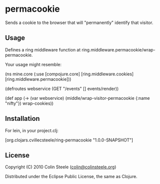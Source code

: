 # permacookie

Sends a cookie to the browser that will "permanently" identify that
visitor.

## Usage

Defines a ring middleware function at
ring.middleware.permacookie/wrap-permacookie.

Your usage might resemble:

 (ns mine.core
  (:use [compojure.core]
        [ring.middleware.cookies]
        [ring.middleware.permacookie]))

 (defroutes webservice
  (GET          "/events"               [] events/render))

 (def app (-> (var webservice)
             (middle/wrap-visitor-permacookie {:name "nifty"})
             wrap-cookies))

## Installation

For lein, in your project.clj:

[org.clojars.cvillecsteele/ring-permacookie "1.0.0-SNAPSHOT"]

## License

Copyright (C) 2010 Colin Steele (colin@colinsteele.org)

Distributed under the Eclipse Public License, the same as Clojure.
